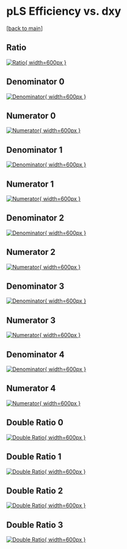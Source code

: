 # pLS Efficiency vs. dxy

[[back to main](./)]



## Ratio

[![Ratio](../mtv/var/pLS_vtr_13_0_eff_dxy.png){ width=600px }](../mtv/var/pLS_vtr_13_0_eff_dxy.pdf)

## Denominator 0

[![Denominator](../mtv/den/pLS_vtr_13_0_eff_dxy_den0.png){ width=600px }](../mtv/den/pLS_vtr_13_0_eff_dxy_den0.pdf)

## Numerator 0

[![Numerator](../mtv/num/pLS_vtr_13_0_eff_dxy_num0.png){ width=600px }](../mtv/num/pLS_vtr_13_0_eff_dxy_num0.pdf)

## Denominator 1

[![Denominator](../mtv/den/pLS_vtr_13_0_eff_dxy_den1.png){ width=600px }](../mtv/den/pLS_vtr_13_0_eff_dxy_den1.pdf)

## Numerator 1

[![Numerator](../mtv/num/pLS_vtr_13_0_eff_dxy_num1.png){ width=600px }](../mtv/num/pLS_vtr_13_0_eff_dxy_num1.pdf)

## Denominator 2

[![Denominator](../mtv/den/pLS_vtr_13_0_eff_dxy_den2.png){ width=600px }](../mtv/den/pLS_vtr_13_0_eff_dxy_den2.pdf)

## Numerator 2

[![Numerator](../mtv/num/pLS_vtr_13_0_eff_dxy_num2.png){ width=600px }](../mtv/num/pLS_vtr_13_0_eff_dxy_num2.pdf)

## Denominator 3

[![Denominator](../mtv/den/pLS_vtr_13_0_eff_dxy_den3.png){ width=600px }](../mtv/den/pLS_vtr_13_0_eff_dxy_den3.pdf)

## Numerator 3

[![Numerator](../mtv/num/pLS_vtr_13_0_eff_dxy_num3.png){ width=600px }](../mtv/num/pLS_vtr_13_0_eff_dxy_num3.pdf)

## Denominator 4

[![Denominator](../mtv/den/pLS_vtr_13_0_eff_dxy_den4.png){ width=600px }](../mtv/den/pLS_vtr_13_0_eff_dxy_den4.pdf)

## Numerator 4

[![Numerator](../mtv/num/pLS_vtr_13_0_eff_dxy_num4.png){ width=600px }](../mtv/num/pLS_vtr_13_0_eff_dxy_num4.pdf)

## Double Ratio 0

[![Double Ratio](../mtv/ratio/pLS_vtr_13_0_eff_dxy_ratio0.png){ width=600px }](../mtv/ratio/pLS_vtr_13_0_eff_dxy_ratio0.pdf)

## Double Ratio 1

[![Double Ratio](../mtv/ratio/pLS_vtr_13_0_eff_dxy_ratio1.png){ width=600px }](../mtv/ratio/pLS_vtr_13_0_eff_dxy_ratio1.pdf)

## Double Ratio 2

[![Double Ratio](../mtv/ratio/pLS_vtr_13_0_eff_dxy_ratio2.png){ width=600px }](../mtv/ratio/pLS_vtr_13_0_eff_dxy_ratio2.pdf)

## Double Ratio 3

[![Double Ratio](../mtv/ratio/pLS_vtr_13_0_eff_dxy_ratio3.png){ width=600px }](../mtv/ratio/pLS_vtr_13_0_eff_dxy_ratio3.pdf)

